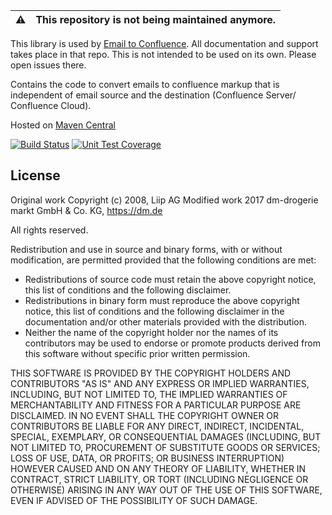 :warning: | This repository is not being maintained anymore.
:---: | :---

This library is used by [Email to Confluence](https://github.com/dm-drogeriemarkt/Email-to-Confluence).
All documentation and support takes place in that repo. This is not intended to be used on its own.
Please open issues there.

Contains the code to convert emails to confluence markup that is independent of email source and the destination
(Confluence Server/ Confluence Cloud).

Hosted on [Maven Central](https://search.maven.org/search?q=g:de.dm.mail2blog%20AND%20a:base&core=gav)

[![Build Status](https://travis-ci.org/dm-drogeriemarkt/mail2blog-base.svg?branch=master)](https://travis-ci.org/dm-drogeriemarkt/mail2blog-base)
[![Unit Test Coverage](https://img.shields.io/codecov/c/github/dm-drogeriemarkt/mail2blog-base.svg)](https://codecov.io/gh/dm-drogeriemarkt/mail2blog-base)

## License
Original work Copyright (c) 2008, Liip AG
Modified work 2017 dm-drogerie markt GmbH & Co. KG, https://dm.de

All rights reserved.

Redistribution and use in source and binary forms, with or without
modification, are permitted provided that the following conditions are met:

- Redistributions of source code must retain the above copyright notice,
  this list of conditions and the following disclaimer.
- Redistributions in binary form must reproduce the above copyright notice,
  this list of conditions and the following disclaimer in the documentation
  and/or other materials provided with the distribution.
- Neither the name of the copyright holder nor the names of its contributors
  may be used to endorse or promote products derived from this software
  without specific prior written permission.

THIS SOFTWARE IS PROVIDED BY THE COPYRIGHT HOLDERS AND CONTRIBUTORS
"AS IS" AND ANY EXPRESS OR IMPLIED WARRANTIES, INCLUDING, BUT NOT
LIMITED TO, THE IMPLIED WARRANTIES OF MERCHANTABILITY AND FITNESS FOR
A PARTICULAR PURPOSE ARE DISCLAIMED. IN NO EVENT SHALL THE COPYRIGHT OWNER OR
CONTRIBUTORS BE LIABLE FOR ANY DIRECT, INDIRECT, INCIDENTAL, SPECIAL,
EXEMPLARY, OR CONSEQUENTIAL DAMAGES (INCLUDING, BUT NOT LIMITED TO,
PROCUREMENT OF SUBSTITUTE GOODS OR SERVICES; LOSS OF USE, DATA, OR
PROFITS; OR BUSINESS INTERRUPTION) HOWEVER CAUSED AND ON ANY THEORY OF
LIABILITY, WHETHER IN CONTRACT, STRICT LIABILITY, OR TORT (INCLUDING
NEGLIGENCE OR OTHERWISE) ARISING IN ANY WAY OUT OF THE USE OF THIS
SOFTWARE, EVEN IF ADVISED OF THE POSSIBILITY OF SUCH DAMAGE.
